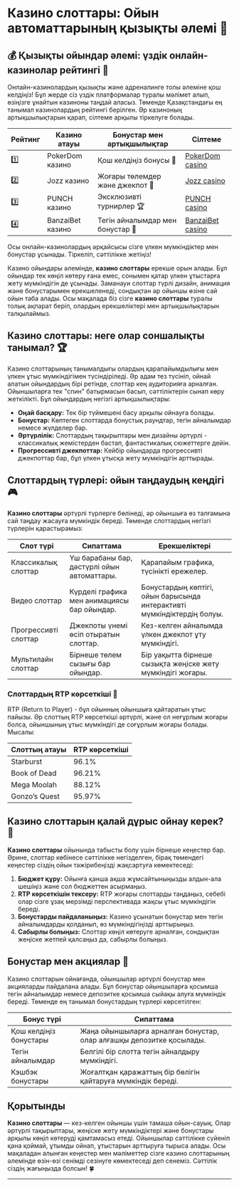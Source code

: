 # Казино слоттары: Ойын автоматтарының қызықты әлемі 🎰
## 💰 Қызықты ойындар әлемі: үздік онлайн-казинолар рейтингі 🎲

Онлайн-казинолардың қызықты және адреналинге толы әлеміне қош келдіңіз! Бұл жерде сіз үздік платформалар туралы мәлімет алып, өзіңізге ұнайтын казиноны таңдай аласыз. Төменде Қазақстандағы ең танымал казинолардың рейтингі берілген. Әр казиноның артықшылықтарын қарап, сілтеме арқылы тіркелуге болады.

| Рейтинг | Казино атауы      | Бонустар мен артықшылықтар     | Сілтеме           |
|---------|--------------------|-------------------------------|-------------------|
| 1️⃣     | PokerDom казино     | Қош келдіңіз бонусы 🤑          | [PokerDom casino](https://brandplay.link/Bxg7SC7H)  |
| 2️⃣     | Jozz казино         | Жоғары төлемдер және джекпот 🎰  | [Jozz casino](https://tk435zi5i9.com/alt/jozz/registration?e8250665e216213938eeaefaf3e61c0a) |
| 3️⃣     | PUNCH казино        | Эксклюзивті турнирлер 🏆        | [PUNCH casino](https://betpunch1.com/d638d6d39)   |
| 4️⃣     | BanzaiBet казино    | Тегін айналымдар мен бонустар 🎁 | [BanzaiBet casino](https://bnzstr009.com/e9rVJ)  |

Осы онлайн-казинолардың әрқайсысы сізге үлкен мүмкіндіктер мен бонустар ұсынады. Тіркеліп, сәттілікке жетіңіз!

Казино ойындары әлемінде, **казино слоттары** ерекше орын алады. Бұл ойындар тек көңіл көтеру ғана емес, сонымен қатар үлкен ұтыстарға жету мүмкіндігін де ұсынады. Заманауи слоттар түрлі дизайн, анимация және бонустарымен ерекшеленеді, сондықтан әр ойыншы өзіне сай ойын таба алады. Осы мақалада біз сізге **казино слоттары** туралы толық ақпарат беріп, олардың ерекшеліктері мен артықшылықтарын талқылаймыз.

## Казино слоттары: неге олар соншалықты танымал? 🏆

Казино слоттарының танымалдығы олардың қарапайымдылығы мен үлкен ұтыс мүмкіндігімен түсіндіріледі. Әр адам тез түсініп, ойнай алатын ойындардың бірі ретінде, слоттар кең аудиторияға арналған. Ойыншыларға тек "спин" батырмасын басып, сәттіліктерін сынап көру жеткілікті. Бұл ойындардың негізгі артықшылықтары:

- **Оңай басқару:** Тек бір түймешені басу арқылы ойнауға болады.
- **Бонустар:** Көптеген слоттарда бонустық раундтар, тегін айналымдар немесе жүлделер бар.
- **Әртүрлілік:** Слоттардың тақырыптары мен дизайны әртүрлі - классикалық жемістерден бастап, фантастикалық сюжеттерге дейін.
- **Прогрессивті джекпоттар:** Кейбір ойындарда прогрессивті джекпоттар бар, бұл үлкен ұтысқа жету мүмкіндігін арттырады.

## Слоттардың түрлері: ойын таңдаудың кеңдігі 🎮

**Казино слоттары** әртүрлі түрлерге бөлінеді, әр ойыншыға өз талғамына сай таңдау жасауға мүмкіндік береді. Төменде слоттардың негізгі түрлерін қарастырамыз:

| Слот түрі       | Сипаттама                                                                 | Ерекшеліктері                                                                            |
|-----------------|--------------------------------------------------------------------------|------------------------------------------------------------------------------------------|
| Классикалық слоттар | Үш барабаны бар, дәстүрлі ойын автоматтары.                              | Қарапайым графика, түсінікті ережелер.                                                    |
| Видео слоттар    | Күрделі графика мен анимациясы бар ойындар.                               | Бонустардың көптігі, ойын барысында интерактивті мүмкіндіктердің болуы.                   |
| Прогрессивті слоттар| Джекпоты үнемі өсіп отыратын слоттар.                                  | Кез-келген айналымда үлкен джекпот ұту мүмкіндігі.                                        |
| Мультилайн слоттар| Бірнеше төлем сызығы бар ойындар.                                        | Бір уақытта бірнеше сызықта жеңіске жету мүмкіндігі жоғары.                               |

### Слоттардың RTP көрсеткіші 🎲

RTP (Return to Player) - бұл ойынның ойыншыға қайтаратын ұтыс пайызы. Әр слоттың RTP көрсеткіші әртүрлі, және ол неғұрлым жоғары болса, ойыншының ұтыс мүмкіндігі де соғұрлым жоғары болады. Мысалы:

| Слоттың атауы          | RTP көрсеткіші     |
|------------------------|--------------------|
| Starburst              | 96.1%              |
| Book of Dead           | 96.21%             |
| Mega Moolah            | 88.12%             |
| Gonzo’s Quest          | 95.97%             |

## Казино слоттарын қалай дұрыс ойнау керек? 🎯

**Казино слоттары** ойынында табысты болу үшін бірнеше кеңестер бар. Әрине, слоттар көбінесе сәттілікке негізделген, бірақ төмендегі кеңестер сіздің ойын тәжірибеңізді жақсартуға көмектеседі:

1. **Бюджет құру:** Ойынға қанша ақша жұмсайтыныңызды алдын-ала шешіңіз және сол бюджеттен асырмаңыз.
2. **RTP көрсеткішін тексеру:** RTP жоғары слоттарды таңдаңыз, себебі олар сізге ұзақ мерзімді перспективада жақсы ұтыс мүмкіндігін береді.
3. **Бонустарды пайдаланыңыз:** Казино ұсынатын бонустар мен тегін айналымдарды қолданып, өз мүмкіндігіңізді арттырыңыз.
4. **Сабырлы болыңыз:** Слоттар көңіл көтеруге арналған, сондықтан жеңіске жетпей қалсаңыз да, сабырлы болыңыз.

## Бонустар мен акциялар 💎

Казино слоттарын ойнағанда, ойыншылар әртүрлі бонустар мен акцияларды пайдалана алады. Бұл бонустар ойыншыларға қосымша тегін айналымдар немесе депозитке қосымша сыйақы алуға мүмкіндік береді. Төменде ең танымал бонустардың түрлері көрсетілген:

| Бонус түрі            | Сипаттама                                                                 |
|-----------------------|---------------------------------------------------------------------------|
| Қош келдіңіз бонустары | Жаңа ойыншыларға арналған бонустар, олар алғашқы депозитке қосылады.       |
| Тегін айналымдар      | Белгілі бір слотта тегін айналдыру мүмкіндігі.                            |
| Кэшбэк бонустары      | Жоғалтқан қаражаттың бір бөлігін қайтаруға мүмкіндік береді.               |

## Қорытынды

**Казино слоттары** — кез-келген ойыншы үшін тамаша ойын-сауық. Олар әртүрлі тақырыптары, жеңіске жету мүмкіндіктері және бонустары арқылы көңіл көтеруді қамтамасыз етеді. Ойыншылар сәттілікке сүйеніп қана қоймай, ұтымды ойнап, ұтыстарын арттыруға тырыса алады. Осы мақаладан алынған кеңестер мен мәліметтер сізге казино слоттарының әлемінде өзін-өзі сенімді сезінуге көмектеседі деп сенеміз. Сәттілік сіздің жағыңызда болсын! 🍀

---


